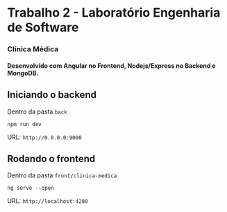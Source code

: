 # Trabalho 2 - Laboratório Engenharia de Software
### Clínica Médica
#### Desenvolvido com Angular no Frontend, Nodejs/Express no Backend e MongoDB.

## Iniciando o backend
Dentro da pasta `back`

`npm run dev`

URL: `http://0.0.0.0:9000`

## Rodando o frontend

Dentro da pasta `front/clinica-medica`

`ng serve --open`

URL: `http://localhost:4200`
